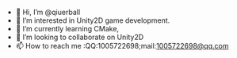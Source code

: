 - 👋 Hi, I’m @qiuerball
- 👀 I’m interested in Unity2D game development.
- 🌱 I’m currently learning CMake,
- 💞️ I’m looking to collaborate on Unity2D
- 📫 How to reach me :QQ:1005722698;mail:1005722698@qq.com
